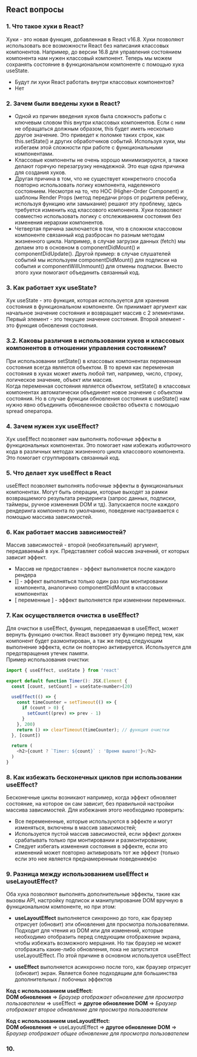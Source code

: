 ## React вопросы

### 1. Что такое хуки в React?

Хуки - это новая функция, добавленная в React v16.8. Хуки позволяют использовать все возможности React без написания классовых компонентов. Например, до версии 16.8 для управления состоянием компонента нам нужен классовый компонент. Теперь мы можем сохранять состояние в функциональном компоненте с помощью хука useState.

- Будут ли хуки React работать внутри классовых компонентов?
- Нет

### 2. Зачем были введены хуки в React?

- Одной из причин введения хуков была сложность работы с ключевым словом this внутри классовых компонентов. Если с ним не обращаться должным образом, this будет иметь несколько другое значение. Это приведет к поломке таких строк, как this.setState() и других обработчиков событий. Используя хуки, мы избегаем этой сложности при работе с функциональными компонентами.
- Классовые компоненты не очень хорошо минимизируются, а также делают горячую перезагрузку ненадежной. Это еще одна причина для создания хуков.
- Другая причина в том, что не существует конкретного способа повторно использовать логику компонента, наделенного состоянием. Несмотря на то, что HOC (Higher-Order Component) и шаблоны Render Props (метод передачи props от родителя ребенку, используя функцию или замыкание) решают эту проблему, здесь требуется изменить код классового компонента. Хуки позволяют совместно использовать логику с отслеживанием состояния без изменения иерархии компонентов.
- Четвертая причина заключается в том, что в сложном классовом компоненте связанный код разбросан по разным методам жизненного цикла. Например, в случае загрузки данных (fetch) мы делаем это в основном в componentDidMount() и componentDidUpdate(). Другой пример: в случае слушателей событий мы используем componentDidMount() для подписки на события и componentWillUnmount() для отмены подписки. Вместо этого хуки помогают объединить связанный код.

### 3. Как работает хук useState?

Хук useState - это функция, которая используется для хранения состояния в функциональном компоненте. Он принимает аргумент как начальное значение состояния и возвращает массив с 2 элементами. Первый элемент - это текущее значение состояния. Второй элемент - это функция обновления состояния.

### 3.2. Каковы различия в использовании хуков и классовых компонентов в отношении управления состоянием?

При использовании setState() в классовых компонентах переменная состояния всегда является объектом. В то время как переменная состояния в хуках может иметь любой тип, например, число, строку, логическое значение, объект или массив.  
Когда переменная состояния является объектом, setState() в классовых компонентах автоматически объединяет новое значение с объектом состояния. Но в случае функции обновления состояния в useState() нам нужно явно объединить обновленное свойство объекта с помощью spread оператора.

### 4. Зачем нужен хук useEffect?

Хук useEffect позволяет нам выполнять побочные эффекты в функциональных компонентах. Это помогает нам избежать избыточного кода в различных методах жизненного цикла классового компонента. Это помогает сгруппировать связанный код.

### 5. Что делает хук useEffect в React

useEffect позволяет выполнять побочные эффекты в функциональных компонентах. Могут быть операции, которые выходят за рамки возвращаемого результата рендеринга (запрос данных, подписки, таймеры, ручное изменения DOM и тд). Запускается после каждого рендеринга компонента по умолчанию, поведение настраивается с помощью массива зависимостей.

### 6. Как работает массив зависимостей?

Массив зависимостей - второй (необязательный) аргумент, передаваемый в хук. Представляет собой массив значений, от которых зависит эффект.

- Массив не предоставлен - эффект выполняется после каждого рендера
- [] - эффект выполняться только один раз при монтировании компонента, аналогично componentDidMount в классовых компонентах
- [ переменные ] - эффект выполняется при изменении переменных.

### 7. Как осуществляется очистка в useEffect?

Для очистки в useEffect, функция, передаваемая в useEffect, может вернуть функцию очистки. React вызовет эту функцию перед тем, как компонент будет размонтирован, а так же перед следующим выполнение эффекта, если он повторно активируется. Используется для предотвращения утечек памяти.  
Пример использования очистки:
```javascript
import { useEffect, useState } from 'react'

export default function Timer(): JSX.Element {
  const [count, setCount] = useState<number>(20)

  useEffect(() => {
    const timeCounter = setTimeout(() => {
      if (count > 0) {
        setCount((prev) => prev - 1)
      }
    }, 200)
    return () => clearTimeout(timeCounter); // функция очистки
  }, [count])

  return (
    <h2>{count ? `Timer: ${count}` : 'Время вышло!'}</h2>
  )
}
```

### 8. Как избежать бесконечных циклов при использовании useEffect?

Бесконечные циклы возникают например, когда эффект обновляет состояние, на которое он сам зависит, без правильной настройки массива зависимостей. Для избежания этого необходимо проверить:
- Все перемененные, которые используются в эффекте и могут изменяться, включены в массив зависимостей;
- Используется пустой массив зависимостей, если эффект должен срабатывать только при монтировании и размонтировании;
- Следует избегать изменения состояния в эффекте, если это изменений может повторно активировать тот же эффект (только если это нее является преднамеренным поведением)ю

### 9. Разница между использованием useEffect и useLayoutEffect?

Оба хука позволяют выполнять дополнительные эффекты, такие как вызовы API, настройку подписок и манипулирование DOM вручную в функциональном компоненте, но при этом:
- __useLayoutEffect__ выполняется синхронно до того, как браузер отрисует (обновит) эти обновления для просмотра пользователями. Подходит для чтения из DOM или для изменений, которые необходимо отобразить перед следующим отображение экрана, чтобы избежать возможного мерцания. Но так браузер не может отображать какие-либо обновления, пока не запустится useLayoutEffect. По этой причине в основном используется useEffect

- __useEffect__ выполняется асинхронно после того, как браузер отрисует (обновит) экран. Является более подходящим для большинства дополнительных / побочных эффектов

__Код с использованием useEffect:__  
__DOM обновления__ => _Браузер отображает обновление для просмотра пользователем_ => useEffect => __другое обновление DOM__ => _Браузер отображает второе обновление для просмотра пользователем_

__Код с использованием useLayoutEffect:__  
__DOM обновления__ => useLayoutEffect => __другое обновление DOM__ => _Браузер отображает общее обновление для просмотра пользователем_

### 10. 


